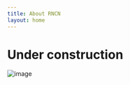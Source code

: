 ```yaml
---
title: About RNCN
layout: home
---
```


# Under construction

![image](asstes/img/RivoreoNextCarryingNetwork-20240312.png)
